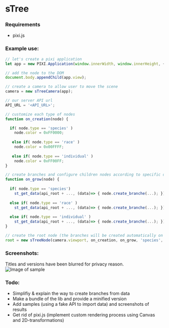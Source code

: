 # sTree

### Requirements

* pixi.js

### Example use:

```javascript
// let's create a pixi application
let app = new PIXI.Application(window.innerWidth, window.innerHeight, { transparent: true });

// add the node to the DOM
document.body.appendChild(app.view);

// create a camera to allow user to move the scene
camera = new sTreeCamera(app);

// our server API url
API_URL = '<API_URL>';

// customize each type of nodes
function on_creation(node) {

  if( node.type == 'species' )
    node.color = 0xFF0000;
    
   else if( node.type == 'race' )
    node.color = 0x00FFFF;
    
   else if( node.type == 'individual' )
    node.color = 0xFF00FF;
}

// create branches and configure children nodes according to specific data for each type of node
function on_grow(node) {
  
  if( node.type == 'species')
    st_get_data(api_root + ..., (data)=> { node.create_branche(...); });
    
  else if( node.type == 'race' )
    st_get_data(api_root + ..., (data)=> { node.create_branche(...); });
    
  else if( node.type == 'individual' )
    st_get_data(api_root + ..., (data)=> { node.create_branche(...); });
}

// create the root node (the branches will be created automatically on node triggering)
root = new sTreeNode(camera.viewport, on_creation, on_grow, 'species', 0, [], 'Animal species');

```

### Screenshots:

Titles and versions have been blurred for privacy reason.
![Image of sample](https://image.ibb.co/cJQNmU/scr1.png)

### Todo:

* Simplifiy & explain the way to create branches from data
* Make a bundle of the lib and provide a minified version
* Add samples (using a fake API to import data) and screenshots of results
* Get rid of pixi.js (implement custom rendering process using Canvas and 2D-transformations)
